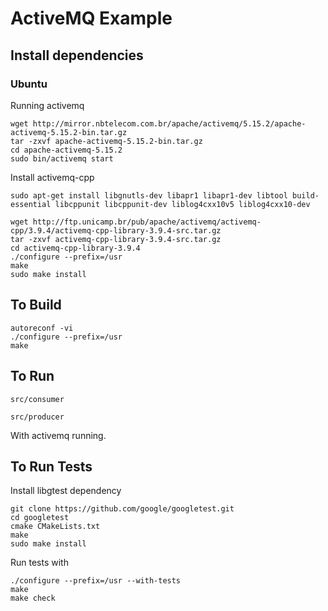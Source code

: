 ActiveMQ Example
================

## Install dependencies

### Ubuntu

Running activemq

```
wget http://mirror.nbtelecom.com.br/apache/activemq/5.15.2/apache-activemq-5.15.2-bin.tar.gz
tar -zxvf apache-activemq-5.15.2-bin.tar.gz
cd apache-activemq-5.15.2
sudo bin/activemq start
```

Install activemq-cpp

`sudo apt-get install libgnutls-dev libapr1 libapr1-dev libtool build-essential
libcppunit libcppunit-dev liblog4cxx10v5 liblog4cxx10-dev`

```
wget http://ftp.unicamp.br/pub/apache/activemq/activemq-cpp/3.9.4/activemq-cpp-library-3.9.4-src.tar.gz
tar -zxvf activemq-cpp-library-3.9.4-src.tar.gz
cd activemq-cpp-library-3.9.4
./configure --prefix=/usr
make
sudo make install
```

## To Build

```
autoreconf -vi
./configure --prefix=/usr
make
```

## To Run

`src/consumer`

`src/producer`

With activemq running.

## To Run Tests

Install libgtest dependency

```
git clone https://github.com/google/googletest.git
cd googletest
cmake CMakeLists.txt
make
sudo make install
```

Run tests with

```
./configure --prefix=/usr --with-tests
make
make check
```

